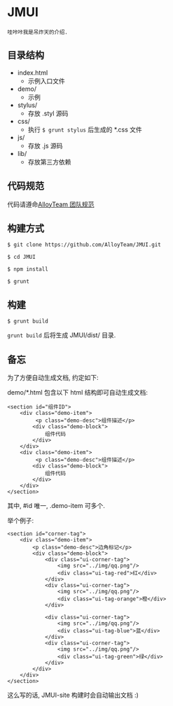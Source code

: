 # JMUI
    
    哇咔咔我是吊炸天的介绍.

## 目录结构

- index.html
    + 示例入口文件
- demo/
    + 示例 
- stylus/
    + 存放 .styl 源码
- css/
    + 执行 `$ grunt stylus` 后生成的 *.css 文件 
- js/
    + 存放 .js 源码
- lib/
    + 存放第三方依赖


## 代码规范

代码请遵命[AlloyTeam 团队规范](http://alloyteam.github.io/code-guide/#css)

## 构建方式

    $ git clone https://github.com/AlloyTeam/JMUI.git

    $ cd JMUI

    $ npm install 

    $ grunt


## 构建

    $ grunt build

`grunt build` 后将生成 JMUI/dist/ 目录.

## 备忘

为了方便自动生成文档, 约定如下:

demo/*.html 包含以下 html 结构即可自动生成文档:

    <section id="组件ID">
        <div class="demo-item">
             <p class="demo-desc">组件描述</p>
            <div class="demo-block">
                组件代码
            </div>
        </div>
        <div class="demo-item">
             <p class="demo-desc">组件描述</p>
            <div class="demo-block">
                组件代码
            </div>
        </div>
    </section>

其中, #id 唯一, .demo-item 可多个.

举个例子:

    <section id="corner-tag">
        <div class="demo-item">
            <p class="demo-desc">边角标记</p>
            <div class="demo-block">
                <div class="ui-corner-tag">
                    <img src="../img/qq.png"/>
                    <div class="ui-tag-red">红</div>
                </div>
                <div class="ui-corner-tag">
                    <img src="../img/qq.png"/>
                    <div class="ui-tag-orange">橙</div>
                </div>

                <div class="ui-corner-tag">
                    <img src="../img/qq.png"/>
                    <div class="ui-tag-blue">蓝</div>
                </div>
                <div class="ui-corner-tag">
                    <img src="../img/qq.png"/>
                    <div class="ui-tag-green">绿</div>
                </div>
            </div>
        </div>
    </section>

这么写的话, JMUI-site 构建时会自动输出文档 :)
